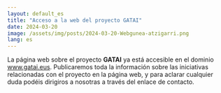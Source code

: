 ```yaml
---
layout: default_es
title: "Acceso a la web del proyecto GATAI"
date: 2024-03-20
image: /assets/img/posts/2024-03-20-Webgunea-atzigarri.png
lang: es
---
```


La página web sobre el proyecto <b>GATAI</b> ya está accesible en el dominio <a href="www.gatai.eus">www.gatai.eus</a>. Publicaremos toda la información sobre las iniciativas relacionadas con el proyecto en la página web, y para aclarar cualquier duda podéis dirigiros a nosotras a través del enlace de contacto.


